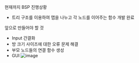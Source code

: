 현재까지 BSP 진행상황
 - 트리 구조를 이용하여 맵을 나누고 각 노드를 이어주는 함수 개발 완료

앞으로 만들어야 할 것
 - Input 간결화
 - 방 크기 사이즈에 대한 오류 문제 해결
 - 부모 노드들의 연결 함수 생성
 - GUI
![image](https://user-images.githubusercontent.com/37788658/127624893-4ac5cb9c-6b1c-444b-bdb8-6f7548ffe5fc.png)
